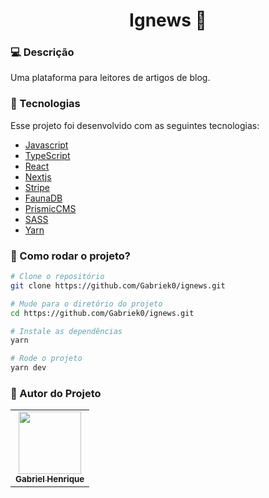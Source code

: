 <h1 align="center">Ignews 📖</h1>

### 💻 Descrição 
<p align="justify">Uma plataforma para leitores de artigos de blog.</p>


### :nut_and_bolt: Tecnologias

Esse projeto foi desenvolvido com as seguintes tecnologias:

- [Javascript][javascript]
- [TypeScript][typescript]
- [React][reactjs]
- [Nextjs][nextjs]
- [Stripe][stripe]
- [FaunaDB][faunadb]
- [PrismicCMS][prismic]
- [SASS][sass]
- [Yarn][yarn]

[javascript]: https://developer.mozilla.org/pt-BR/docs/Web/JavaScript
[typescript]: https://www.typescriptlang.org/
[reactjs]: https://reactjs.org
[nextjs]: https://nextjs.org/
[stripe]: https://stripe.com/en-br
[faunadb]: https://fauna.com/
[prismic]: https://prismic.io/
[sass]: https://sass-lang.com/
[yarn]: https://yarnpkg.com/

### 🤔 Como rodar o projeto? 

```bash
# Clone o repositório
git clone https://github.com/Gabriek0/ignews.git

# Mude para o diretório do projeto
cd https://github.com/Gabriek0/ignews.git

# Instale as dependências
yarn

# Rode o projeto
yarn dev
```

### 🧑 Autor do Projeto

<table>
  <tr>
    <td align="center">
      <a href="https://github.com/Gabriek0">
        <img src='https://avatars.githubusercontent.com/u/89749843?v=4' width="100px;" alt=""/>
        <br />
          <sub>
            <b>Gabriel Henrique</b>
          </sub>
      </a>
    </td>

  </tr>
</table>




